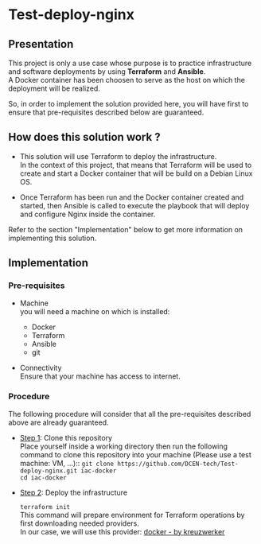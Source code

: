 # Test-deploy-nginx

## Presentation

This project is only a use case whose purpose is to practice infrastructure and software deployments by using **Terraform** and **Ansible**.  
A Docker container has been choosen to serve as the host on which the deployment will be realized.

So, in order to implement the solution provided here, you will have first to ensure that pre-requisites described below are guaranteed.


## How does this solution work ?

* This solution will use Terraform to deploy the infrastructure.  
  In the context of this project, that means that Terraform will be used to create and start a Docker container that will be build on a Debian Linux OS.
  
* Once Terraform has been run and the Docker container created and started, then Ansible is called to execute the playbook that will deploy and configure Nginx inside the container.  

Refer to the section "Implementation" below to get more information on implementing this solution.


## Implementation

### Pre-requisites

   * Machine  
     you will need a machine on which is installed:

        - Docker
        - Terraform
        - Ansible
        - git

   * Connectivity  
     Ensure that your machine has access to internet.


### Procedure

The following procedure will consider that all the pre-requisites described above are already guaranteed.

* <u>Step 1</u>: Clone this repository  
  Place yourself inside a working directory then run the following command to clone this repository into your machine (Please use a test machine: VM, ...)::
  `git clone https://github.com/DCEN-tech/Test-deploy-nginx.git iac-docker`  
  `cd iac-docker`
  
* <u>Step 2</u>: Deploy the infrastructure
    
  `terraform init`  
  This command will prepare environment for Terraform operations by first downloading needed providers.  
  In our case, we will use this provider: [docker - by kreuzwerker](https://registry.terraform.io/providers/kreuzwerker/docker/latest)  
  
  



